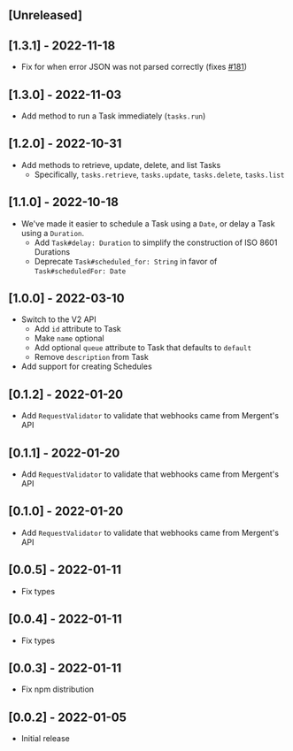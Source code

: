 ## [Unreleased]

## [1.3.1] - 2022-11-18

- Fix for when error JSON was not parsed correctly (fixes [#181](https://github.com/mergentlabs/mergent-js/issues/181))

## [1.3.0] - 2022-11-03

- Add method to run a Task immediately (`tasks.run`)

## [1.2.0] - 2022-10-31

- Add methods to retrieve, update, delete, and list Tasks
  - Specifically, `tasks.retrieve`, `tasks.update`, `tasks.delete`, `tasks.list`

## [1.1.0] - 2022-10-18

- We've made it easier to schedule a Task using a `Date`, or delay a Task using a `Duration`.
  - Add `Task#delay: Duration` to simplify the construction of ISO 8601 Durations
  - Deprecate `Task#scheduled_for: String` in favor of `Task#scheduledFor: Date`

## [1.0.0] - 2022-03-10

- Switch to the V2 API
  - Add `id` attribute to Task
  - Make `name` optional
  - Add optional `queue` attribute to Task that defaults to `default`
  - Remove `description` from Task
- Add support for creating Schedules

## [0.1.2] - 2022-01-20

- Add `RequestValidator` to validate that webhooks came from Mergent's API

## [0.1.1] - 2022-01-20

- Add `RequestValidator` to validate that webhooks came from Mergent's API

## [0.1.0] - 2022-01-20

- Add `RequestValidator` to validate that webhooks came from Mergent's API

## [0.0.5] - 2022-01-11

- Fix types

## [0.0.4] - 2022-01-11

- Fix types

## [0.0.3] - 2022-01-11

- Fix npm distribution

## [0.0.2] - 2022-01-05

- Initial release
